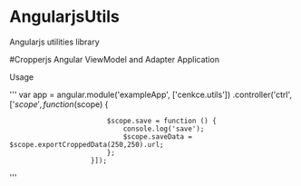 # AngularjsUtils
Angularjs utilities library

#Cropperjs Angular ViewModel and Adapter Application

Usage

'''
var app = angular.module('exampleApp', ['cenkce.utils'])
                         .controller('ctrl', ['$scope', function ($scope) {

                            $scope.save = function () {
                                console.log('save');
                                $scope.saveData = $scope.exportCroppedData(250,250).url;
                            };
                        }]);
                        
'''
